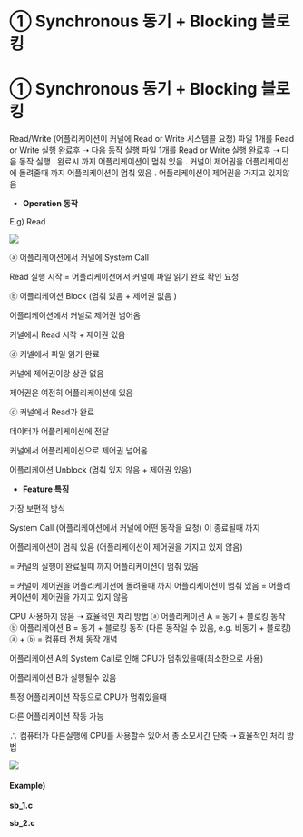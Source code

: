 # ①   Synchronous  동기   +   Blocking  블로킹

# **① Synchronous 동기 + Blocking 블로킹**

Read/Write (어플리케이션이 커널에 Read or Write 시스템콜 요청)
파일 1개를 Read or Write 실행 완료후 ➝ 다음 동작 실행
파일 1개를 Read or Write 실행 완료후 ➝ 다음 동작 실행
. 완료시 까지 어플리케이션이 멈춰 있음
. 커널이 제어권을 어플리케이션에 돌려줄때 까지 어플리케이션이 멈춰 있음
. 어플리케이션이 제어권을 가지고 있지않음

*   **Operation 동작**

E.g) Read

![](https://t9003081320.p.clickup-attachments.com/t9003081320/61b2009c-0ca1-4a72-b665-a03ac871d078/image.png)

ⓐ 어플리케이션에서 커널에 System Call

Read 실행 시작 = 어플리케이션에서 커널에 파일 읽기 완료 확인 요청

ⓑ 어플리케이션 Block (멈춰 있음 + 제어권 없음 )

어플리케이션에서 커널로 제어권 넘어옴

커널에서 Read 시작 + 제어권 있음

ⓓ 커넬에서 파일 읽기 완료

커널에 제어권이랑 상관 없음

제어권은 여전히 어플리케이션에 있음

ⓒ 커널에서 Read가 완료

데이터가 어플리케이션에 전달

커널에서 어플리케이션으로 제어권 넘어옴

어플리케이션 Unblock (멈춰 있지 않음 + 제어권 있음)

*   **Feature 특징**

가장 보편적 방식

System Call (어플리케이션에서 커널에 어떤 동작을 요청) 이 종료될때 까지

어플리케이션이 멈춰 있음 (어플리케이션이 제어권을 가지고 있지 않음)

\= 커널의 실행이 완료될때 까지 어플리케이션이 멈춰 있음

\= 커널이 제어권을 어플리케이션에 돌려줄때 까지 어플리케이션이 멈춰 있음
\= 어플리케이션이 제어권을 가지고 있지 않음

CPU 사용하지 않음 ➝ 효율적인 처리 방법
ⓐ 어플리케이션 A = 동기 + 블로킹 동작
ⓑ 어플리케이션 B = 동기 + 블로킹 동작 (다른 동작일 수 있음, e.g. 비동기 + 블로킹)
ⓐ + ⓑ = 컴퓨터 전체 동작 개념

어플리케이션 A의 System Call로 인해 CPU가 멈춰있을때(최소한으로 사용)

어플리케이션 B가 실행될수 있음

특정 어플리케이션 작동으로 CPU가 멈춰있을때

다른 어플리케이션 작동 가능

∴ 컴퓨터가 다른실행에 CPU를 사용할수 있어서 총 소모시간 단축 ➝ 효율적인 처리 방법

![](https://t9003081320.p.clickup-attachments.com/t9003081320/e9ede8a5-70f9-42fb-947e-9cce1ed01419/image.png)

#### **Example)**

**sb\_1.c**

**sb\_2.c**